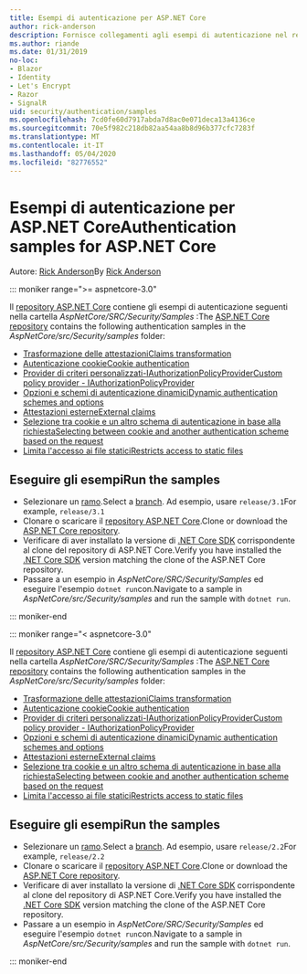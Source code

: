 ```yaml
---
title: Esempi di autenticazione per ASP.NET Core
author: rick-anderson
description: Fornisce collegamenti agli esempi di autenticazione nel repository ASP.NET Core.
ms.author: riande
ms.date: 01/31/2019
no-loc:
- Blazor
- Identity
- Let's Encrypt
- Razor
- SignalR
uid: security/authentication/samples
ms.openlocfilehash: 7cd0fe60d7917abda7d8ac0e071deca13a4136ce
ms.sourcegitcommit: 70e5f982c218db82aa54aa8b8d96b377cfc7283f
ms.translationtype: MT
ms.contentlocale: it-IT
ms.lasthandoff: 05/04/2020
ms.locfileid: "82776552"
---
```

# <a name="authentication-samples-for-aspnet-core"></a><span data-ttu-id="04b0a-103">Esempi di autenticazione per ASP.NET Core</span><span class="sxs-lookup"><span data-stu-id="04b0a-103">Authentication samples for ASP.NET Core</span></span>

<span data-ttu-id="04b0a-104">Autore: [Rick Anderson](https://twitter.com/RickAndMSFT)</span><span class="sxs-lookup"><span data-stu-id="04b0a-104">By [Rick Anderson](https://twitter.com/RickAndMSFT)</span></span>

::: moniker range=">= aspnetcore-3.0"

<span data-ttu-id="04b0a-105">Il [repository ASP.NET Core](https://github.com/dotnet/AspNetCore) contiene gli esempi di autenticazione seguenti nella cartella *AspNetCore/SRC/Security/Samples* :</span><span class="sxs-lookup"><span data-stu-id="04b0a-105">The [ASP.NET Core repository](https://github.com/dotnet/AspNetCore) contains the following authentication samples in the *AspNetCore/src/Security/samples* folder:</span></span>

* [<span data-ttu-id="04b0a-106">Trasformazione delle attestazioni</span><span class="sxs-lookup"><span data-stu-id="04b0a-106">Claims transformation</span></span>](https://github.com/dotnet/AspNetCore/tree/release/3.1/src/Security/samples/ClaimsTransformation)
* [<span data-ttu-id="04b0a-107">Autenticazione cookie</span><span class="sxs-lookup"><span data-stu-id="04b0a-107">Cookie authentication</span></span>](https://github.com/dotnet/AspNetCore/tree/release/3.1/src/Security/samples/Cookies)
* [<span data-ttu-id="04b0a-108">Provider di criteri personalizzati-IAuthorizationPolicyProvider</span><span class="sxs-lookup"><span data-stu-id="04b0a-108">Custom policy provider - IAuthorizationPolicyProvider</span></span>](https://github.com/dotnet/AspNetCore/tree/release/3.1/src/Security/samples/CustomPolicyProvider)
* [<span data-ttu-id="04b0a-109">Opzioni e schemi di autenticazione dinamici</span><span class="sxs-lookup"><span data-stu-id="04b0a-109">Dynamic authentication schemes and options</span></span>](https://github.com/dotnet/AspNetCore/tree/release/3.1/src/Security/samples/DynamicSchemes)
* <span data-ttu-id="04b0a-110">[Attestazioni esterne](https://github.com/dotnet/AspNetCore/tree/release/3.1/src/Security/samples/Identity.ExternalClaims)</span><span class="sxs-lookup"><span data-stu-id="04b0a-110">[External claims](https://github.com/dotnet/AspNetCore/tree/release/3.1/src/Security/samples/Identity.ExternalClaims)</span></span>
* [<span data-ttu-id="04b0a-111">Selezione tra cookie e un altro schema di autenticazione in base alla richiesta</span><span class="sxs-lookup"><span data-stu-id="04b0a-111">Selecting between cookie and another authentication scheme based on the request</span></span>](https://github.com/dotnet/AspNetCore/tree/release/3.1/src/Security/samples/PathSchemeSelection)
* [<span data-ttu-id="04b0a-112">Limita l'accesso ai file statici</span><span class="sxs-lookup"><span data-stu-id="04b0a-112">Restricts access to static files</span></span>](https://github.com/dotnet/AspNetCore/tree/release/3.1/src/Security/samples/StaticFilesAuth)

## <a name="run-the-samples"></a><span data-ttu-id="04b0a-113">Eseguire gli esempi</span><span class="sxs-lookup"><span data-stu-id="04b0a-113">Run the samples</span></span>

* <span data-ttu-id="04b0a-114">Selezionare un [ramo](https://github.com/dotnet/AspNetCore).</span><span class="sxs-lookup"><span data-stu-id="04b0a-114">Select a [branch](https://github.com/dotnet/AspNetCore).</span></span> <span data-ttu-id="04b0a-115">Ad esempio, usare `release/3.1`</span><span class="sxs-lookup"><span data-stu-id="04b0a-115">For example, `release/3.1`</span></span>
* <span data-ttu-id="04b0a-116">Clonare o scaricare il [repository ASP.NET Core](https://github.com/dotnet/AspNetCore).</span><span class="sxs-lookup"><span data-stu-id="04b0a-116">Clone or download the [ASP.NET Core repository](https://github.com/dotnet/AspNetCore).</span></span>
* <span data-ttu-id="04b0a-117">Verificare di aver installato la versione di [.NET Core SDK](https://dotnet.microsoft.com/download/dotnet-core) corrispondente al clone del repository di ASP.NET Core.</span><span class="sxs-lookup"><span data-stu-id="04b0a-117">Verify you have installed the [.NET Core SDK](https://dotnet.microsoft.com/download/dotnet-core) version matching the clone of the ASP.NET Core repository.</span></span>
* <span data-ttu-id="04b0a-118">Passare a un esempio in *AspNetCore/SRC/Security/Samples* ed eseguire l'esempio `dotnet run`con.</span><span class="sxs-lookup"><span data-stu-id="04b0a-118">Navigate to a sample in *AspNetCore/src/Security/samples* and run the sample with `dotnet run`.</span></span>

::: moniker-end

::: moniker range="< aspnetcore-3.0"

<span data-ttu-id="04b0a-119">Il [repository ASP.NET Core](https://github.com/dotnet/AspNetCore) contiene gli esempi di autenticazione seguenti nella cartella *AspNetCore/SRC/Security/Samples* :</span><span class="sxs-lookup"><span data-stu-id="04b0a-119">The [ASP.NET Core repository](https://github.com/dotnet/AspNetCore) contains the following authentication samples in the *AspNetCore/src/Security/samples* folder:</span></span>

* [<span data-ttu-id="04b0a-120">Trasformazione delle attestazioni</span><span class="sxs-lookup"><span data-stu-id="04b0a-120">Claims transformation</span></span>](https://github.com/dotnet/AspNetCore/tree/release/2.2/src/Security/samples/ClaimsTransformation)
* [<span data-ttu-id="04b0a-121">Autenticazione cookie</span><span class="sxs-lookup"><span data-stu-id="04b0a-121">Cookie authentication</span></span>](https://github.com/dotnet/AspNetCore/tree/release/2.2/src/Security/samples/Cookies)
* [<span data-ttu-id="04b0a-122">Provider di criteri personalizzati-IAuthorizationPolicyProvider</span><span class="sxs-lookup"><span data-stu-id="04b0a-122">Custom policy provider - IAuthorizationPolicyProvider</span></span>](https://github.com/dotnet/AspNetCore/tree/release/2.2/src/Security/samples/CustomPolicyProvider)
* [<span data-ttu-id="04b0a-123">Opzioni e schemi di autenticazione dinamici</span><span class="sxs-lookup"><span data-stu-id="04b0a-123">Dynamic authentication schemes and options</span></span>](https://github.com/dotnet/AspNetCore/tree/release/2.2/src/Security/samples/DynamicSchemes)
* <span data-ttu-id="04b0a-124">[Attestazioni esterne](https://github.com/dotnet/AspNetCore/tree/release/2.2/src/Security/samples/Identity.ExternalClaims)</span><span class="sxs-lookup"><span data-stu-id="04b0a-124">[External claims](https://github.com/dotnet/AspNetCore/tree/release/2.2/src/Security/samples/Identity.ExternalClaims)</span></span>
* [<span data-ttu-id="04b0a-125">Selezione tra cookie e un altro schema di autenticazione in base alla richiesta</span><span class="sxs-lookup"><span data-stu-id="04b0a-125">Selecting between cookie and another authentication scheme based on the request</span></span>](https://github.com/dotnet/AspNetCore/tree/release/2.2/src/Security/samples/PathSchemeSelection)
* [<span data-ttu-id="04b0a-126">Limita l'accesso ai file statici</span><span class="sxs-lookup"><span data-stu-id="04b0a-126">Restricts access to static files</span></span>](https://github.com/dotnet/AspNetCore/tree/release/2.2/src/Security/samples/StaticFilesAuth)

## <a name="run-the-samples"></a><span data-ttu-id="04b0a-127">Eseguire gli esempi</span><span class="sxs-lookup"><span data-stu-id="04b0a-127">Run the samples</span></span>

* <span data-ttu-id="04b0a-128">Selezionare un [ramo](https://github.com/dotnet/AspNetCore).</span><span class="sxs-lookup"><span data-stu-id="04b0a-128">Select a [branch](https://github.com/dotnet/AspNetCore).</span></span> <span data-ttu-id="04b0a-129">Ad esempio, usare `release/2.2`</span><span class="sxs-lookup"><span data-stu-id="04b0a-129">For example, `release/2.2`</span></span>
* <span data-ttu-id="04b0a-130">Clonare o scaricare il [repository ASP.NET Core](https://github.com/dotnet/AspNetCore).</span><span class="sxs-lookup"><span data-stu-id="04b0a-130">Clone or download the [ASP.NET Core repository](https://github.com/dotnet/AspNetCore).</span></span>
* <span data-ttu-id="04b0a-131">Verificare di aver installato la versione di [.NET Core SDK](https://dotnet.microsoft.com/download/dotnet-core) corrispondente al clone del repository di ASP.NET Core.</span><span class="sxs-lookup"><span data-stu-id="04b0a-131">Verify you have installed the [.NET Core SDK](https://dotnet.microsoft.com/download/dotnet-core) version matching the clone of the ASP.NET Core repository.</span></span>
* <span data-ttu-id="04b0a-132">Passare a un esempio in *AspNetCore/SRC/Security/Samples* ed eseguire l'esempio `dotnet run`con.</span><span class="sxs-lookup"><span data-stu-id="04b0a-132">Navigate to a sample in *AspNetCore/src/Security/samples* and run the sample with `dotnet run`.</span></span>

::: moniker-end

